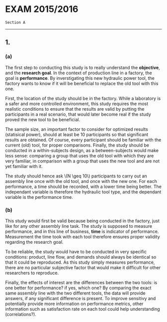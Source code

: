 # EXAM 2015/2016

`Section A`

--- 

## 1.

### (a)

The first step to conducting this study is to really understand the **objective**, and the **research goal**.
In the context of production line in a factory, the goal is **performance**. By inverstigating this new hydraulic power
tool, the factory wants to know if it will be beneficial to replace the old tool with this one.

First, the location of the study should be in the factory. While a laboratory is a safer and more controlled environment, this study
requires the most realistic conditions to ensure that the results are valid by putting the participants in a real scenario, that would later
become real if the study proved the new tool to be beneficial. 

The sample size, an important factor to consider for optimized results (statisical power),
should at least be 10 participants so that significant results are obtained. Of course, every participant should be familiar with the current (old) tool, for proper comparisons. Finally, the study should be conducted in a within-subjects design, as a between-subjects would make less sense: comparing a group that uses the old tool with which they are very familiar, in comparison with a group that uses the new tool and are not yet familiar with it.

The study should hence ask \\(N \geq 10\\) participants to carry out an assembly line once with the old tool, and once with the new one. For each performance, a time should be recorded, with a lower time being better. The independant variable is therefore the hydraulic tool type, and the dependant variable is the performance time.

### (b)

This study would first be valid because being conducted in the factory, just like for any other assembly line task. The study is supposed to measure performance,
and in this line of business, **time** is indicator of performance. Measurement the time took with each tool therefore ensures proper validity regarding the research goal.

To be reliable, the study would have to be conducted in very specific conditions: product, line flow, and demands should always be identical so that it could be reproduced. As this study simply measures performance, there are no particular subjective factor that would make it difficult for other researchers to reproduce.

Finally, the effects of interest are the differences between the two tools: is one better for performance? if yes, which one? By comparing the exact same assembly line with the two different tools, the data will provide answers, if any significant difference is present. To improve sensitivy and potentially provide more information on performance metrics, other information such as satisfaction rate on each tool could help understanding (correlations?).